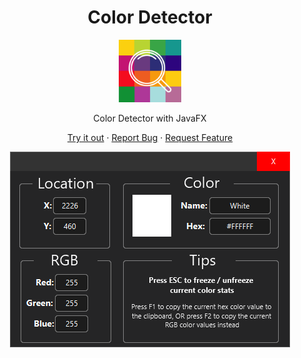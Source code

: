<p align="center">
    <h1 align="center">Color Detector</h1>
    <p align="center">
    <img src="app-icon.png" alt="icon" width="100" >
    </p>
    <p align="center">
        Color Detector with JavaFX
    </p>
    <p  align="center">
        <a href="https://github.com/0-don/ColorDetector/releases/latest">Try it out</a>
        ·
        <a href="https://github.com/0-don/ColorDetector/issues">Report Bug</a>
        ·
        <a href="https://github.com/0-don/ColorDetector/issues">Request Feature</a>
        <br />
    </p>
    <p align="center">
    <img src="app.png" alt="App" >
    </p>
</p>
